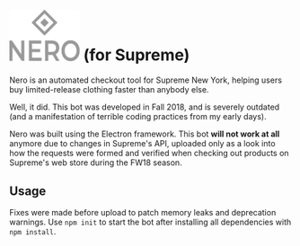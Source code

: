 # <img src="https://github.com/nik0h/nero-supreme/blob/master/assets/nero.png" width="125" /> (for Supreme)
Nero is an automated checkout tool for Supreme New York, helping users buy limited-release clothing faster than anybody else.

Well, it did. This bot was developed in Fall 2018, and is severely outdated (and a manifestation of terrible coding practices from my early days).

Nero was built using the Electron framework. This bot **will not work at all** anymore due to changes in Supreme's API, uploaded only as a look into how the requests were formed and verified when checking out products on Supreme's web store during the FW18 season.

## Usage
Fixes were made before upload to patch memory leaks and deprecation warnings. Use `npm init` to start the bot after installing all dependencies with `npm install`.
